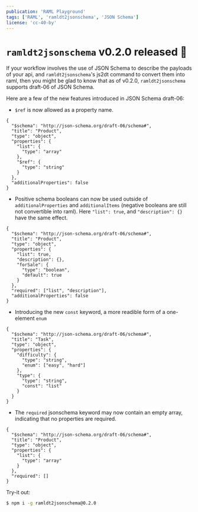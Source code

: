 ```yaml
---
publication: 'RAML Playground'
tags: ['RAML', 'ramldt2jsonschema', 'JSON Schema']
license: 'cc-40-by'
---
```


# `ramldt2jsonschema` v0.2.0 released 🎉

If your workflow involves the use of JSON Schema to describe the payloads of your api, and `ramldt2jsonschema`'s js2dt command to convert them into raml, then you might be glad to know that as of v0.2.0, `ramldt2jsonschema` supports draft-06 of JSON Schema. 

Here are a few of the new features introduced in JSON Schema draft-06:

- `$ref` is now allowed as a property name.

```
{
  "$schema": "http://json-schema.org/draft-06/schema#",
  "title": "Product",
  "type": "object",
  "properties": {
    "list": {
      "type": "array"
    },
    "$ref": {
      "type": "string"
    }
  },
  "additionalProperties": false
}
```

- Positive schema booleans can now be used outside of `additionalProperties` and `additionalItems` (negative booleans are still not convertible into raml). Here `"list": true`, and `"description": {}` have the same effect.

```
{
  "$schema": "http://json-schema.org/draft-06/schema#",
  "title": "Product",
  "type": "object",
  "properties": {
    "list": true,
    "description": {},
    "forSale": {
      "type": "boolean",
      "default": true
    }
  },
  "required": ["list", "description"],
  "additionalProperties": false
}
```

- Introducing the new `const` keyword, a more readible form of a one-element `enum`

```
{
  "$schema": "http://json-schema.org/draft-06/schema#",
  "title": "Task",
  "type": "object",
  "properties": {
    "difficulty": {
      "type": "string",
      "enum": ["easy", "hard"]
    },
    "type": {
      "type": "string",
      "const": "list"
    }
  }
}
```

- The `required` jsonschema keyword may now contain an empty array, indicating that no properties are required.

```
{
  "$schema": "http://json-schema.org/draft-06/schema#",
  "title": "Product",
  "type": "object",
  "properties": {
    "list": {
      "type": "array"
    }
  },
  "required": []
}
```

Try-it out:
```sh
$ npm i -g ramldt2jsonschema@0.2.0
```
